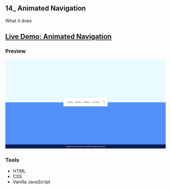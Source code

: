 ## 14_ Animated Navigation

What it does

## [Live Demo: Animated Navigation](https://14-animated-navigation-gdbecker.netlify.app/)

### Preview

!["HomePage"](./HomePage.png)

### Tools
- HTML
- CSS
- Vanilla JavaScript